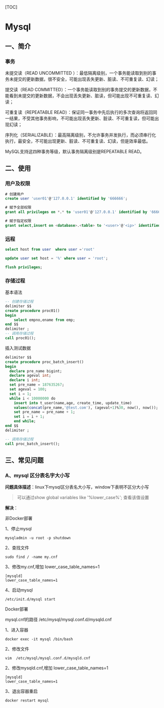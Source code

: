 [TOC]

# Mysql

## 一、简介

### 事务

未提交读（READ UNCOMMITTED ）：最低隔离级别，一个事务能读取到别的事务未提交的更新数据，很不安全，可能出现丢失更新、脏读、不可重复读、幻读； 

提交读（READ COMMITTED）：一个事务能读取到别的事务提交的更新数据，不能看到未提交的更新数据，不会出现丢失更新、脏读，但可能出现不可重复读、幻读； 

可重复读（REPEATABLE READ）：保证同一事务中先后执行的多次查询将返回同一结果，不受其他事务影响，不可能出现丢失更新、脏读、不可重复读，但可能出现幻读； 

序列化（SERIALIZABLE）：最高隔离级别，不允许事务并发执行，而必须串行化执行，最安全，不可能出现更新、脏读、不可重复读、幻读，但是效率最低。 

MySQL支持这四种事务等级，默认事务隔离级别是REPEATABLE READ。

## 二、使用

### 用户及权限

```sql
# 创建用户
create user 'user01'@'127.0.0.1' identified by '666666';

# 赋予全部权限
grant all privileges on *.* to 'user01'@'127.0.0.1' identified by '666666';

# 赋于指定权限
grant select,insert on <database>.<table> to '<user>'@'<ip>' identified by '<password>';
```

### 远程

```sql
select host from user  where user ='root'

update user set host = '%' where user = 'root';

flush privileges;
```

### 存储过程

基本语法

```sql
-- 创建存储过程
delimiter $$
create procedure proc01()
begin
	select empno,ename from emp;
end $$
delimiter ;
-- 调用存储过程
call proc01();
```

插入测试数据

```sql
delimiter $$ 
create procedure proc_batch_insert()
begin  
  declare pre_name bigint;  
  declare ageval int;
  declare i int;
  set pre_name = 187635267;
  set ageval = 100;
  set i = 1;
  while i < 10000000 do
    insert into t_user(name,age, create_time, update_time) 
    values(concat(pre_name,'@test.com'), (ageval+1)%30, now(), now());
    set pre_name = pre_name + 1;
    set i = i + 1;
	end while;
end $$
delimiter ;

-- 调用存储过程
call proc_batch_insert();
```

## 三、常见问题

### A、mysql 区分表名字大小写

**问题具体描述**：linux下mysql区分表名大小写，window下表明不区分大小写

>  可以通过show global variables like '%lower_case%'; 查看该值设置

**解决**：

非Docker部署

1、停止mysql

```shell
mysqladmin -u root -p shutdown      
```

2、查找文件 

```
sudo find / -name my.cnf
```

3、修改my.cnf,增加 lower_case_table_names=1

```
[mysqld]
lower_case_table_names=1
```

4、启动mysql

```shell
/etc/init.d/mysql start       
```

Docker部署

mysql.cnf的路径 /etc/mysql/mysql.conf.d/mysqld.cnf

1、进入容器

```shell
docker exec -it mysql /bin/bash
```

2、修改文件

```shell
vim  /etc/mysql/mysql.conf.d/mysqld.cnf
```

2、修改mysqld.cnf,增加 lower_case_table_names=1

```shell
[mysqld]
lower_case_table_names=1
```

3、退出容器重启

```shell
docker restart mysql
```







